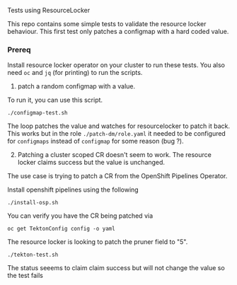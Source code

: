 
Tests using ResourceLocker 

This repo contains some simple tests to validate the resource locker behaviour.
This first test only patches a configmap with a hard coded value. 

### Prereq 
Install resource locker operator on your cluster to run these tests.
You also need `oc` and `jq` (for printing) to run the scripts.  

1) patch a random configmap with a value. 

To run it, you can use this script. 
```
./configmap-test.sh
```

The loop patches the value and watches for resourcelocker to patch it back.
This works but in the role `./patch-dm/role.yaml` it needed to be configured for `configmaps` instead of `configmap` for some reason (bug ?).


2) Patching a cluster scoped CR doesn't seem to work. The resource locker claims success but the value is unchanged. 

The use case is trying to patch a CR from the OpenShift Pipelines Operator. 

Install openshift pipelines using the following
```
./install-osp.sh
```

You can verify you have the CR being patched via 

```
oc get TektonConfig config -o yaml
```

The resource locker is looking to patch the pruner field to "5".

```
./tekton-test.sh
```

The status seeems to claim claim success but will not change the value so the test fails
